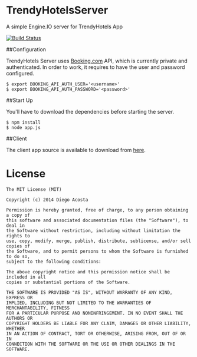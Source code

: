 TrendyHotelsServer
==================

A simple Engine.IO server for TrendyHotels App

[![Build Status](https://travis-ci.org/dmacosta/TrendyHotelsServer.png)](https://travis-ci.org/dmacosta/TrendyHotelsServer)

##Configuration

TrendyHotels Server uses [Booking.com][0] API, which is currently private and authenticated. In order to work, it requires to have the user and password configured.

    $ export BOOKING_API_AUTH_USER='<username>'
    $ export BOOKING_API_AUTH_PASSWORD='<password>'
    
##Start Up

You'll have to download the dependencies before starting the server.

    $ npm install
    $ node app.js
    
##Client

The client app source is available to download from [here][1].

License
=======

    The MIT License (MIT)
    
    Copyright (c) 2014 Diego Acosta
    
    Permission is hereby granted, free of charge, to any person obtaining a copy of
    this software and associated documentation files (the "Software"), to deal in
    the Software without restriction, including without limitation the rights to
    use, copy, modify, merge, publish, distribute, sublicense, and/or sell copies of
    the Software, and to permit persons to whom the Software is furnished to do so,
    subject to the following conditions:
    
    The above copyright notice and this permission notice shall be included in all
    copies or substantial portions of the Software.
    
    THE SOFTWARE IS PROVIDED "AS IS", WITHOUT WARRANTY OF ANY KIND, EXPRESS OR
    IMPLIED, INCLUDING BUT NOT LIMITED TO THE WARRANTIES OF MERCHANTABILITY, FITNESS
    FOR A PARTICULAR PURPOSE AND NONINFRINGEMENT. IN NO EVENT SHALL THE AUTHORS OR
    COPYRIGHT HOLDERS BE LIABLE FOR ANY CLAIM, DAMAGES OR OTHER LIABILITY, WHETHER
    IN AN ACTION OF CONTRACT, TORT OR OTHERWISE, ARISING FROM, OUT OF OR IN
    CONNECTION WITH THE SOFTWARE OR THE USE OR OTHER DEALINGS IN THE SOFTWARE.

[0]: http://www.booking.com/
[1]: https://github.com/dmacosta/TrendyHotels


